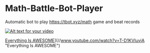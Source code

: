 # Math-Battle-Bot-Player
Automatic bot to play https://tbot.xyz/math game and beat records

[![Alt text for your video](https://img.youtube.com/vi/T-D1KVIuvjA/0.jpg)](http://www.youtube.com/watch?v=T-D1KVIuvjA)


[Everything Is AWESOME](//img.youtube.com/vi/T-D1KVIuvjA/0.jpg)](//www.youtube.com/watch?v=T-D1KVIuvjA "Everything Is AWESOME")
